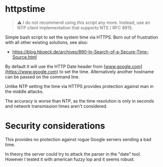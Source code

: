 httpstime
=========

> :warning: I do not recommend using this script any more. Instead,
> use an NTP client implementation that supports NTS / RFC 8915.

Simple bash script to set the system time via HTTPS.
Born out of frustration with all other existing solutions, see also:

* https://blog.hboeck.de/archives/890-In-Search-of-a-Secure-Time-Source.html

By default it will use the HTTP Date header from
[www.google.com](https://www.google.com) to set the time. Alternatively
another hostname can be passed on the command line.

Unlike NTP setting the time via HTTPS provides protection against
man in the middle attacks.

The accuracy is worse than NTP, as the time resolution is only
in seconds and network transmission times aren't considered.

Security considerations
=======================

This provides no protection against rogue Google servers sending
a bad time.

In theory the server could try to attack the parser in the "date"
tool. However I tested it with american fuzzy lop and it seems
robust.
